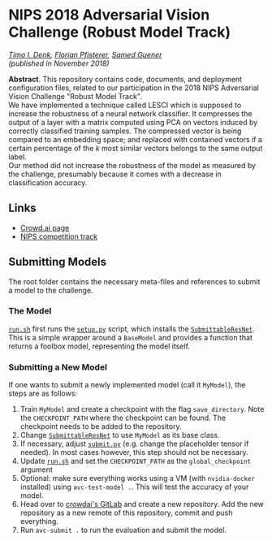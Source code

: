 # NIPS 2018 Adversarial Vision Challenge (Robust Model Track)
_[Timo I. Denk](https://timodenk.com/), [Florian Pfisterer](https://twitter.com/florianpfi), [Samed Guener](https://twitter.com/samedguener)  
(published in November 2018)_

**Abstract**. This repository contains code, documents, and deployment configuration files, related to our participation in the 2018 NIPS Adversarial Vision Challenge "Robust Model Track".  
We have implemented a technique called LESCI which is supposed to increase the robustness of a neural network classifier. It compresses the output of a layer with a matrix computed using PCA on vectors induced by correctly classified training samples. The compressed vector is being compared to an embedding space; and replaced with contained vectors if a certain percentage of the _k_ most similar vectors belongs to the same output label.  
Our method did not increase the robustness of the model as measured by the challenge, presumably because it comes with a decrease in classification accuracy.

## Links
* [Crowd.ai page](https://www.crowdai.org/challenges/nips-2018-adversarial-vision-challenge)
* [NIPS competition track](https://nips.cc/Conferences/2018/CompetitionTrack)

## Submitting Models

The root folder contains the necessary meta-files and references to submit a model to the challenge.

### The Model
[`run.sh`](./run.sh) first runs the [`setup.py`](./resnet-base/setup.py) script, which installs the 
[`SubmittableResNet`](./resnet-base/resnet_base/model/submittable_resnet.py). This is a simple wrapper around 
a `BaseModel` and provides a function that returns a foolbox model, representing the model itself.

### Submitting a New Model
If one wants to submit a newly implemented model (call it `MyModel`), the steps are as follows:

1. Train `MyModel` and create a checkpoint with the flag `save_directory`.
Note the `CHECKPOINT_PATH` where the checkpoint can be found. The checkpoint needs to be added to the repository.
2. Change [`SubmittableResNet`](./resnet-base/resnet_base/model/submittable_resnet.py) to use `MyModel` as
its base class. 
3. If necessary, adjust [`submit.py`](./resnet-base/resnet_base/mains/submit.py) (e.g. change the placeholder
tensor if needed). In most cases however, this step should not be necessary.
4. Update [`run.sh`](./run.sh) and set the `CHECKPOINT_PATH` as the `global_checkpoint` argument
5. Optional: make sure everything works using a VM (with `nvidia-docker` installed) using `avc-test-model .`. This will
test the accuracy of your model.
6. Head over to [crowdai's GitLab](https://gitlab.crowdai.org) and create a new repository. 
Add the new repository as a new remote of this repository, commit and push everything.
7. Run `avc-submit .` to run the evaluation and submit the model.  
